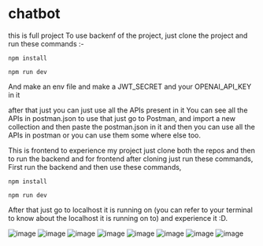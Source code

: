 # chatbot

this is full project
To use backenf of the project, just clone the project and run these commands :- 


```npm install```

```npm run dev```

And make an env file and make a JWT_SECRET and your OPENAI_API_KEY in it

after that just you can just use all the APIs present in it You can see all the APIs in postman.json to use that just go to Postman, and import a new collection and then paste the postman.json in it and then you can use all the APIs in postman or you can use them some where else too.

This is frontend to experience my project just clone both the repos and then to run the backend and for frontend after cloning just run these commands, First run the backend and then use these commands,


``` npm install ```


``` npm run dev ```

After that just go to localhost it is running on (you can refer to your terminal to know about the localhost it is running on to) and experience it :D.


![image](https://hackclub.slack.com/files/U07H1TPTS5N/F07H3PGUPKJ/screenshot_2024-08-11_at_5.59.19___pm.png)
![image](https://hackclub.slack.com/files/U07H1TPTS5N/F07G0DG6THD/screenshot_2024-08-11_at_5.58.09___pm.png)
![image](https://hackclub.slack.com/files/U07H1TPTS5N/F07GC3GACKF/screenshot_2024-08-11_at_5.56.19___pm.png)
![image](https://hackclub.slack.com/files/U07H1TPTS5N/F07GESGB4MR/screenshot_2024-08-11_at_5.56.36___pm.png)
![image](https://hackclub.slack.com/files/U07H1TPTS5N/F07GESGDBDH/screenshot_2024-08-11_at_5.57.13___pm.png)
![image](https://hackclub.slack.com/files/U07H1TPTS5N/F07H3P6GLMN/screenshot_2024-08-11_at_5.38.39___pm.png)
![image](https://hackclub.slack.com/files/U07H1TPTS5N/F07GC36A3K7/screenshot_2024-08-11_at_5.38.49___pm.png)
![image](https://hackclub.slack.com/files/U07H1TPTS5N/F07H3P6NQF2/screenshot_2024-08-11_at_5.41.09___pm.png)
